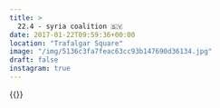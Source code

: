 ```yaml
---
title: >
  22.4 - syria coalition 🇸🇾
date: 2017-01-22T09:59:36+00:00
location: "Trafalgar Square"
image: "/img/5136c3fa7feac63cc93b147690d36134.jpg"
draft: false
instagram: true
---
```


{{<photo src="/img/5136c3fa7feac63cc93b147690d36134.jpg">}}
